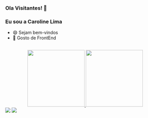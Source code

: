 ### Ola Visitantes! 👋
### Eu sou a Caroline Lima

- 😄 Sejam bem-vindos
- 🔭 Gosto de FrontEnd

##
<div align="center">
  <a href="https://github.com/rogergabrielsantos">
  <img height="180em" src="https://github-readme-stats.vercel.app/api?username=CarolzinhaLima&show_icons=true&theme=jolly&include_all_commits=true&count_private=true"/>
  <img height="180em" src="https://github-readme-stats.vercel.app/api/top-langs/?username=CarolzinhaLima&layout=compact&langs_count=7&theme=jolly"/>
</div>

<div><a href="https:www.instagram.com" target="_blank"><img src="https://img.shields.io/badge/-Instagram-%23E4405F?style=for-the-badge&logo=instagram&logoColor=white" target="_blank"></a>
<a href = "mailto:carolinelima932@gmail.com"><img src="https://img.shields.io/badge/-Gmail-%23333?style=for-the-badge&logo=gmail&logoColor=white" target="_blank"></a>
 


